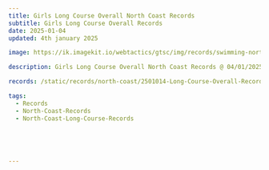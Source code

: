```yaml
---
title: Girls Long Course Overall North Coast Records
subtitle: Girls Long Course Overall Records
date: 2025-01-04
updated: 4th january 2025

image: https://ik.imagekit.io/webtactics/gtsc/img/records/swimming-north-coast-400x600.jpg

description: Girls Long Course Overall North Coast Records @ 04/01/2025

records: /static/records/north-coast/2501014-Long-Course-Overall-Records-Girls.pdf

tags:
  - Records
  - North-Coast-Records
  - North-Coast-Long-Course-Records





---
```





